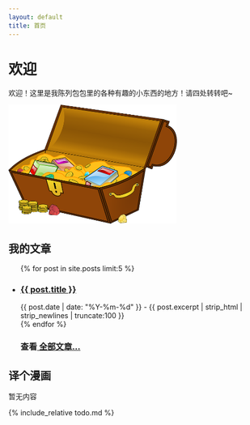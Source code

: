```yaml
---
layout: default
title: 首页
---
```


# 欢迎

欢迎！这里是我陈列包包里的各种有趣的小东西的地方！请四处转转吧~

<img src="/img/treasure-161753_640.png" width="66%" />

## 我的文章

<ul>
  {% for post in site.posts limit:5 %}
    <li>
      <h3><a href="{{ post.url }}">{{ post.title }}</a></h3> {{ post.date | date: "%Y-%m-%d" }} - {{ post.excerpt | strip_html | strip_newlines | truncate:100 }}
    </li>
  {% endfor %}
  <h3>查看<a href="https://oicebot.github.io/blog"> 全部文章… </a></h3>

</ul>

## 译个漫画

暂无内容

{% include_relative todo.md %}
